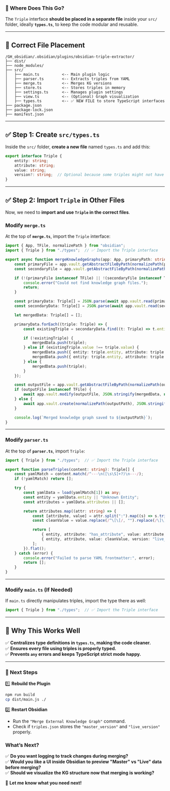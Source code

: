 ### **🚀 Where Does This Go?**

The `Triple` interface **should be placed in a separate file** inside your `src/` folder, ideally **`types.ts`**, to keep the code modular and reusable.

---

## **📂 Correct File Placement**

```
/GH_obsidian/.obsidian/plugins/obsidian-triple-extractor/
├── dist/
├── node_modules/
├── src/
│   ├── main.ts          <-- Main plugin logic
│   ├── parser.ts        <-- Extracts triples from YAML
│   ├── merge.ts         <-- Merges KG versions
│   ├── store.ts         <-- Stores triples in memory
│   ├── settings.ts      <-- Manages plugin settings
│   ├── view.ts          <-- (Optional) Graph visualization
│   ├── types.ts         <-- ✅ NEW FILE to store TypeScript interfaces
├── package.json
├── package-lock.json
├── manifest.json
```

---

## **✅ Step 1: Create `src/types.ts`**

Inside the `src/` folder, **create a new file** named `types.ts` and add this:

```ts
export interface Triple {
    entity: string;
    attribute: string;
    value: string;
    version?: string;  // Optional because some triples might not have it initially
}
```

---

## **✅ Step 2: Import `Triple` in Other Files**

Now, we need to **import and use `Triple` in the correct files**.

### **Modify `merge.ts`**

At the top of **`merge.ts`**, import the `Triple` interface:

```ts
import { App, TFile, normalizePath } from "obsidian";
import { Triple } from "./types";  // ✅ Import the Triple interface

export async function mergeKnowledgeGraphs(app: App, primaryPath: string, secondaryPath: string, outputPath: string) {
    const primaryFile = app.vault.getAbstractFileByPath(normalizePath(primaryPath));
    const secondaryFile = app.vault.getAbstractFileByPath(normalizePath(secondaryPath));

    if (!(primaryFile instanceof TFile) || !(secondaryFile instanceof TFile)) {
        console.error("Could not find knowledge graph files.");
        return;
    }

    const primaryData: Triple[] = JSON.parse(await app.vault.read(primaryFile));
    const secondaryData: Triple[] = JSON.parse(await app.vault.read(secondaryFile));

    let mergedData: Triple[] = [];

    primaryData.forEach((triple: Triple) => {
        const existingTriple = secondaryData.find((t: Triple) => t.entity === triple.entity && t.attribute === triple.attribute);

        if (!existingTriple) {
            mergedData.push(triple);
        } else if (existingTriple.value !== triple.value) {
            mergedData.push({ entity: triple.entity, attribute: triple.attribute, value: triple.value, version: "master_version" });
            mergedData.push({ entity: triple.entity, attribute: triple.attribute, value: existingTriple.value, version: "live_version" });
        } else {
            mergedData.push(triple);
        }
    });

    const outputFile = app.vault.getAbstractFileByPath(normalizePath(outputPath));
    if (outputFile instanceof TFile) {
        await app.vault.modify(outputFile, JSON.stringify(mergedData, null, 2));
    } else {
        await app.vault.create(normalizePath(outputPath), JSON.stringify(mergedData, null, 2));
    }

    console.log(`Merged knowledge graph saved to ${outputPath}`);
}
```

---

### **Modify `parser.ts`**

At the top of **`parser.ts`**, import `Triple`:

```ts
import { Triple } from "./types";  // ✅ Import the Triple interface

export function parseTriples(content: string): Triple[] {
    const yamlMatch = content.match(/^---\n([\s\S]+?)\n---/);
    if (!yamlMatch) return [];

    try {
        const yamlData = load(yamlMatch[1]) as any;
        const entity = yamlData.entity || "Unknown Entity";
        const attributes = yamlData.attributes || [];

        return attributes.map((attr: string) => {
            const [attribute, value] = attr.split(":").map((s) => s.trim());
            const cleanValue = value.replace(/^\[\[/, "").replace(/\]\]$/, ""); // Removes [[ ]]

            return [
                { entity, attribute: "has_attribute", value: attribute, version: "master_version" },
                { entity, attribute, value: cleanValue, version: "live_version" }
            ];
        }).flat();
    } catch (error) {
        console.error("Failed to parse YAML frontmatter:", error);
        return [];
    }
}
```

---

### **Modify `main.ts` (If Needed)**

If `main.ts` directly manipulates triples, import the type there as well:

```ts
import { Triple } from "./types";  // ✅ Import the Triple interface
```

---

## **🚀 Why This Works Well**

✅ **Centralizes type definitions in `types.ts`, making the code cleaner.**  
✅ **Ensures every file using triples is properly typed.**  
✅ **Prevents `any` errors and keeps TypeScript strict mode happy.**

---

### **🚀 Next Steps**

1️⃣ **Rebuild the Plugin**

```sh
npm run build
cp dist/main.js ./
```

2️⃣ **Restart Obsidian**

- Run the `"Merge External Knowledge Graph"` command.
- Check if `triples.json` stores the `"master_version"` and `"live_version"` properly.

### **What’s Next?**

✅ **Do you want logging to track changes during merging?**  
✅ **Would you like a UI inside Obsidian to preview "Master" vs "Live" data before merging?**  
✅ **Should we visualize the KG structure now that merging is working?**

🚀 **Let me know what you need next!**